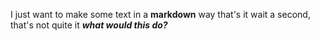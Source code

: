 I just want
to make some text
in a **markdown** way
that's it
wait a second, that's not quite it
***what would this do?***
